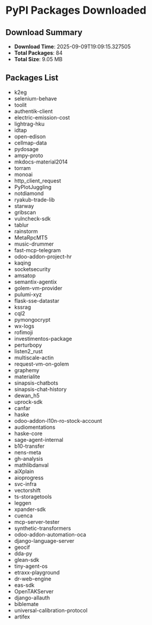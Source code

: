 # PyPI Packages Downloaded

## Download Summary
- **Download Time**: 2025-09-09T19:09:15.327505
- **Total Packages**: 84
- **Total Size**: 9.05 MB

## Packages List
- k2eg
- selenium-behave
- toolit
- authentik-client
- electric-emission-cost
- lightrag-hku
- idtap
- open-edison
- cellmap-data
- pydosage
- ampy-proto
- mkdocs-material2014
- torram
- monoai
- http_client_request
- PyPlotJuggling
- notdiamond
- ryakub-trade-lib
- starway
- gribscan
- vulncheck-sdk
- tablur
- rainstorm
- MetaRpcMT5
- music-drummer
- fast-mcp-telegram
- odoo-addon-project-hr
- kaqing
- socketsecurity
- amsatop
- semantix-agentix
- golem-vm-provider
- pulumi-xyz
- flask-sse-datastar
- kssrag
- cql2
- pymongocrypt
- wx-logs
- rofimoji
- investimentos-package
- perturbopy
- listen2_rust
- multiscale-actin
- request-vm-on-golem
- graphemy
- materialite
- sinapsis-chatbots
- sinapsis-chat-history
- dewan_h5
- uprock-sdk
- canfar
- haske
- odoo-addon-l10n-ro-stock-account
- audiomentations
- haske-core
- sage-agent-internal
- b10-transfer
- nens-meta
- gh-analysis
- mathlibdanval
- aiXplain
- aioprogress
- svc-infra
- vectorshift
- ts-storagetools
- leggen
- xpander-sdk
- cuenca
- mcp-server-tester
- synthetic-transformers
- odoo-addon-automation-oca
- django-language-server
- geocif
- dda-py
- glean-sdk
- tiny-agent-os
- etraxx-playground
- dr-web-engine
- eas-sdk
- OpenTAKServer
- django-allauth
- biblemate
- universal-calibration-protocol
- artifex

